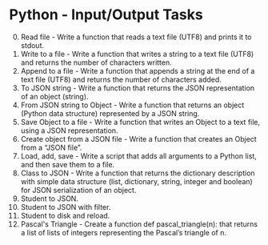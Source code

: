 # Python - Input/Output Tasks
0. Read file - Write a function that reads a text file (UTF8) and prints it to stdout.
1. Write to a file - Write a function that writes a string to a text file (UTF8) and returns the number of characters written.
2. Append to a file - Write a function that appends a string at the end of a text file (UTF8) and returns the number of characters added.
3. To JSON string - Write a function that returns the JSON representation of an object (string).
4. From JSON string to Object - Write a function that returns an object (Python data structure) represented by a JSON string.
5. Save Object to a file - Write a function that writes an Object to a text file, using a JSON representation.
6. Create object from a JSON file - Write a function that creates an Object from a “JSON file”.
7. Load, add, save - Write a script that adds all arguments to a Python list, and then save them to a file.
8. Class to JSON - Write a function that returns the dictionary description with simple data structure (list, dictionary, string, integer and boolean) for JSON serialization of an object.
9. Student to JSON.
10. Student to JSON with filter.
11. Student to disk and reload.
12. Pascal's Triangle - Create a function def pascal_triangle(n): that returns a list of lists of integers representing the Pascal’s triangle of n.

